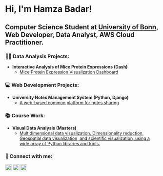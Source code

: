 <!--
**hamzabdr36/hamzabdr36** is a ✨ _special_ ✨ repository because its `README.md` (this file) appears on your GitHub profile.

Here are some ideas to get you started:

- 🔭 I’m currently working on ...
- 🌱 I’m currently learning ...
- 👯 I’m looking to collaborate on ...
- 🤔 I’m looking for help with ...
- 💬 Ask me about ...
- 📫 How to reach me: ...
- 😄 Pronouns: ...
- ⚡ Fun fact: ...
-->


<h1>Hi, I'm Hamza Badar!</h1> 
<h2>Computer Science Student at <a href="https://www.uni-bonn.de/en">University of Bonn</a>, Web Developer, Data Analyst, AWS Cloud Practitioner.</h2>

<h3>👨‍💻 Data Analysis Projects:</h3>

- <b>Interactive Analysis of Mice Protein Expressions (Dash)</b>
  - [Mice Protein Expression Visualization Dashboard](https://github.com/hamzabdr36/Interactive-Analysis-of-Mice-Protein.git) </i>


<h3>💻 Web Development Projects:</h3>

- <b> University Notes Management System (Python, Django)</b>
  - [A web-based common platform for notes sharing](https://github.com/hamzabdr36/UniversityNotesManagementSystem.git)

<h3>📚 Course Work:</h3>

- <b> Visual Data Analysis (Masters)</b>
  - [Multidimensional data visualization, Dimensionality reduction, Geospatial data visualization, and scientific visualization, using a wide array of Python libraries and tools.](https://github.com/hamzabdr36/visual-data-analysis.git)

<h3> 🤳 Connect with me:</h3>

[<img align="left" alt="Hamza Badar | LinkedIn" width="22px" src="https://cdn.jsdelivr.net/npm/simple-icons@v3/icons/linkedin.svg" />][linkedin]
[<img align="left" alt="Hamza Badar | Instagram" width="22px" src="https://cdn.jsdelivr.net/npm/simple-icons@v3/icons/instagram.svg" />][instagram]
[<img align="left" alt="Hamza Badar | Gmail" width="22px" src="https://cdn.jsdelivr.net/npm/simple-icons@v3/icons/gmail.svg" />][Gmail]

[linkedin]: https://www.linkedin.com/in/hamza-badar36
[instagram]: https://https://www.instagram.com/hamzabdr.1/
[Gmail]: mailto:hamzabdr36@gmail.com

<!--
**joshmadakor1/joshmadakor1** is a ✨ _special_ ✨ repository because its `README.md` (this file) appears on your GitHub profile.

Here are some ideas to get you started:

- 🔭 I’m currently working on ...
- 🌱 I’m currently learning ...
- 👯 I’m looking to collaborate on ...
- 🤔 I’m looking for help with ...
- 💬 Ask me about ...
- 📫 How to reach me: ...
- 😄 Pronouns: ...
- ⚡ Fun fact: ...
-->



